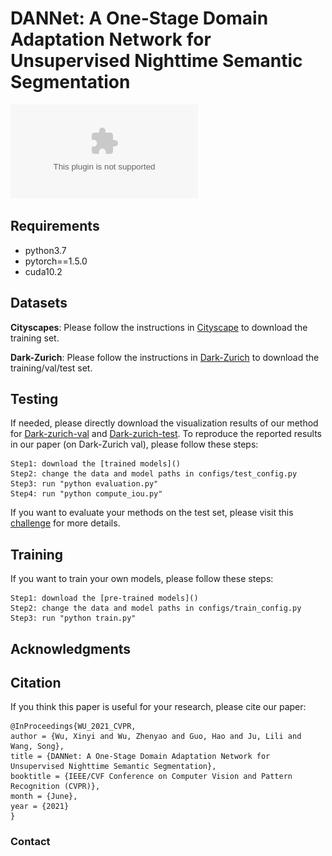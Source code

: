 # DANNet: A One-Stage Domain Adaptation Network for Unsupervised Nighttime Semantic Segmentation
![Framework](imgs/network.eps)
## Requirements
* python3.7
* pytorch==1.5.0
* cuda10.2
## Datasets
**Cityscapes**: Please follow the instructions in [Cityscape](https://www.cityscapes-dataset.com/) to download the training set.

**Dark-Zurich**: Please follow the instructions in [Dark-Zurich](https://www.trace.ethz.ch/publications/2019/GCMA_UIoU/) to download the training/val/test set.
## Testing
If needed, please directly download the visualization results of our method for [Dark-zurich-val]() and [Dark-zurich-test]().
To reproduce the reported results in our paper (on Dark-Zurich val), please follow these steps:
```
Step1: download the [trained models]()
Step2: change the data and model paths in configs/test_config.py
Step3: run "python evaluation.py"
Step4: run "python compute_iou.py"
```
If you want to evaluate your methods on the test set, please visit this [challenge](https://competitions.codalab.org/competitions/23553) for more details.
## Training 
If you want to train your own models, please follow these steps:
```
Step1: download the [pre-trained models]()
Step2: change the data and model paths in configs/train_config.py
Step3: run "python train.py"
```

## Acknowledgments

## Citation
If you think this paper is useful for your research, please cite our paper:
```
@InProceedings{WU_2021_CVPR,
author = {Wu, Xinyi and Wu, Zhenyao and Guo, Hao and Ju, Lili and Wang, Song},
title = {DANNet: A One-Stage Domain Adaptation Network for Unsupervised Nighttime Semantic Segmentation},
booktitle = {IEEE/CVF Conference on Computer Vision and Pattern Recognition (CVPR)},
month = {June},
year = {2021}
}
```
### Contact

